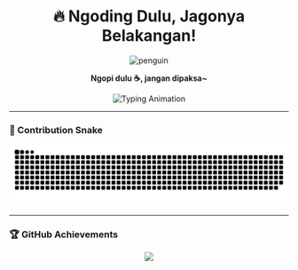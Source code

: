 <!-- Profil README.md - Assyifaul04 -->

<h1 align="center">🔥 Ngoding Dulu, Jagonya Belakangan!</h1>

<p align="center">
  <img src="https://media.giphy.com/media/TilmLMmWrRYYHjLfub/giphy.gif" width="120px" alt="penguin" />
</p>

<p align="center">
  <strong>Ngopi dulu ☕, jangan dipaksa~</strong>
</p>


<p align="center">
  <img src="https://readme-typing-svg.demolab.com?font=Fira+Code&weight=600&size=24&pause=1000&center=true&vCenter=true&width=435&lines=Fullstack+Developer;Tech+Enthusiast;Content+Creator;Raspberry+Pi+Tinkerer;Open+Source+Contributor" alt="Typing Animation" />
</p>

---

### 🐍 Contribution Snake
<p align="center">
  <img src="https://raw.githubusercontent.com/Platane/snk/output/github-contribution-grid-snake.svg" alt="snake gif" />
</p>

---

### 🏆 GitHub Achievements
<p align="center">
  <img src="https://github-profile-trophy.vercel.app/?username=Assyifaul04&theme=dracula&no-frame=true&column=6" />
</p>
